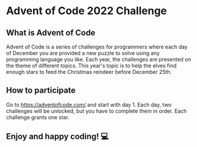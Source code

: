 # Advent of Code 2022 Challenge

## What is Advent of Code
Advent of Code is a series of challenges for programmers where each day of
December you are provided a new puzzle to solve using any programming language 
you like. Each year, the challenges are presented on the theme of different 
topics. This year's topic is to help the elves find enough stars to feed the 
Christmas reindeer before December 25th.

## How to participate
Go to https://adventofcode.com/ and start with day 1. Each day, two 
challenges will be unlocked, but you have to complete them in order. Each 
challenge grants one star.

## Enjoy and happy coding! 💻
